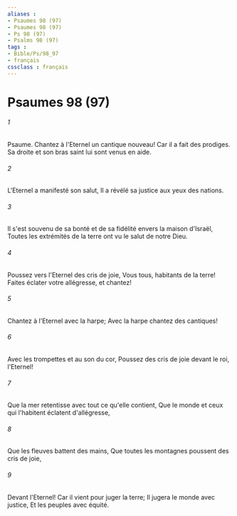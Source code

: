 ```yaml
---
aliases : 
- Psaumes 98 (97)
- Psaumes 98 (97)
- Ps 98 (97)
- Psalms 98 (97)
tags : 
- Bible/Ps/98_97
- français
cssclass : français
---
```


# Psaumes 98 (97)

###### 1
Psaume. Chantez à l'Eternel un cantique nouveau! Car il a fait des prodiges. Sa droite et son bras saint lui sont venus en aide.
###### 2
L'Eternel a manifesté son salut, Il a révélé sa justice aux yeux des nations.
###### 3
Il s'est souvenu de sa bonté et de sa fidélité envers la maison d'Israël, Toutes les extrémités de la terre ont vu le salut de notre Dieu.
###### 4
Poussez vers l'Eternel des cris de joie, Vous tous, habitants de la terre! Faites éclater votre allégresse, et chantez!
###### 5
Chantez à l'Eternel avec la harpe; Avec la harpe chantez des cantiques!
###### 6
Avec les trompettes et au son du cor, Poussez des cris de joie devant le roi, l'Eternel!
###### 7
Que la mer retentisse avec tout ce qu'elle contient, Que le monde et ceux qui l'habitent éclatent d'allégresse,
###### 8
Que les fleuves battent des mains, Que toutes les montagnes poussent des cris de joie,
###### 9
Devant l'Eternel! Car il vient pour juger la terre; Il jugera le monde avec justice, Et les peuples avec équité.
